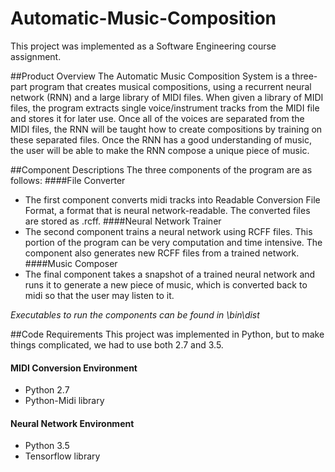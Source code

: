# Automatic-Music-Composition

This project was implemented as a Software Engineering course assignment.

##Product Overview
The Automatic Music Composition System is a three-part program that creates musical compositions,
using a recurrent neural network (RNN) and a large library of MIDI files. When given a library of MIDI files,
the program extracts single voice/instrument tracks from the MIDI file and stores it for later use.
Once all of the voices are separated from the MIDI files, the RNN will be taught how to create compositions by
training on these separated files. Once the RNN has a good understanding of music, the user will be able to make
the RNN compose a unique piece of music.

##Component Descriptions
The three components of the program are as follows:
####File Converter
- The first component converts midi tracks into Readable Conversion File Format, a format that is neural network-readable.
The converted files are stored as .rcff.
####Neural Network Trainer
- The second component trains a neural network using RCFF files. This portion of the program can be very computation
and time intensive. The component also generates new RCFF files from a trained network.
####Music Composer
- The final component takes a snapshot of a trained neural network and runs it to generate a new piece of music,
which is converted back to midi so that the user may listen to it.

_Executables to run the components can be found in \bin\dist_

##Code Requirements
This project was implemented in Python, but to make things complicated, we had to use both 2.7 and 3.5.

#### MIDI Conversion Environment
- Python 2.7
- Python-Midi library
#### Neural Network Environment
- Python 3.5
- Tensorflow library